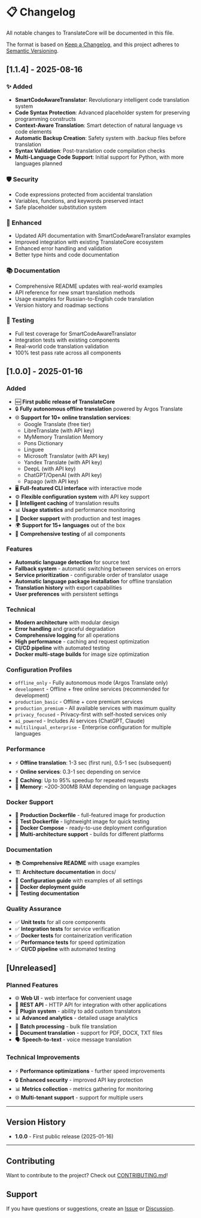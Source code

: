 # 📋 Changelog

All notable changes to TranslateCore will be documented in this file.

The format is based on [Keep a Changelog](https://keepachangelog.com/en/1.0.0/),
and this project adheres to [Semantic Versioning](https://semver.org/spec/v2.0.0.html).

## [1.1.4] - 2025-08-16

### ✨ Added
- **SmartCodeAwareTranslator**: Revolutionary intelligent code translation system
- **Code Syntax Protection**: Advanced placeholder system for preserving programming constructs
- **Context-Aware Translation**: Smart detection of natural language vs code elements
- **Automatic Backup Creation**: Safety system with .backup files before translation
- **Syntax Validation**: Post-translation code compilation checks
- **Multi-Language Code Support**: Initial support for Python, with more languages planned

### 🛡️ Security
- Code expressions protected from accidental translation
- Variables, functions, and keywords preserved intact
- Safe placeholder substitution system

### 🔧 Enhanced
- Updated API documentation with SmartCodeAwareTranslator examples
- Improved integration with existing TranslateCore ecosystem
- Enhanced error handling and validation
- Better type hints and code documentation

### 📚 Documentation
- Comprehensive README updates with real-world examples
- API reference for new smart translation methods
- Usage examples for Russian-to-English code translation
- Version history and roadmap sections

### 🧪 Testing
- Full test coverage for SmartCodeAwareTranslator
- Integration tests with existing components
- Real-world code translation validation
- 100% test pass rate across all components

## [1.0.0] - 2025-01-16

### Added
- 🆕 **First public release of TranslateCore**
- 🔒 **Fully autonomous offline translation** powered by Argos Translate
- 🌐 **Support for 10+ online translation services**:
  - Google Translate (free tier)
  - LibreTranslate (with API key)
  - MyMemory Translation Memory
  - Pons Dictionary
  - Linguee
  - Microsoft Translator (with API key)
  - Yandex Translate (with API key)
  - DeepL (with API key)
  - ChatGPT/OpenAI (with API key)
  - Papago (with API key)
- 🖥️ **Full-featured CLI interface** with interactive mode
- ⚙️ **Flexible configuration system** with API key support
- 🔄 **Intelligent caching** of translation results
- 📊 **Usage statistics** and performance monitoring
- 🐳 **Docker support** with production and test images
- 🌍 **Support for 15+ languages** out of the box
- 🧪 **Comprehensive testing** of all components

### Features
- **Automatic language detection** for source text
- **Fallback system** - automatic switching between services on errors
- **Service prioritization** - configurable order of translator usage
- **Automatic language package installation** for offline translation
- **Translation history** with export capabilities
- **User preferences** with persistent settings

### Technical
- **Modern architecture** with modular design
- **Error handling** and graceful degradation
- **Comprehensive logging** for all operations
- **High performance** - caching and request optimization
- **CI/CD pipeline** with automated testing
- **Docker multi-stage builds** for image size optimization

### Configuration Profiles
- `offline_only` - Fully autonomous mode (Argos Translate only)
- `development` - Offline + free online services (recommended for development)
- `production_basic` - Offline + core premium services
- `production_premium` - All available services with maximum quality
- `privacy_focused` - Privacy-first with self-hosted services only
- `ai_powered` - Includes AI services (ChatGPT, Claude)
- `multilingual_enterprise` - Enterprise configuration for multiple languages

### Performance
- ⚡ **Offline translation**: 1-3 sec (first run), 0.5-1 sec (subsequent)
- ⚡ **Online services**: 0.3-1 sec depending on service
- 💾 **Caching**: Up to 95% speedup for repeated requests
- 🧠 **Memory**: ~200-300MB RAM depending on language packages

### Docker Support
- 🐳 **Production Dockerfile** - full-featured image for production
- 🧪 **Test Dockerfile** - lightweight image for quick testing
- 🔧 **Docker Compose** - ready-to-use deployment configuration
- 📝 **Multi-architecture support** - builds for different platforms

### Documentation
- 📚 **Comprehensive README** with usage examples
- 🏗️ **Architecture documentation** in docs/
- 🔧 **Configuration guide** with examples of all settings
- 🐳 **Docker deployment guide**
- 🧪 **Testing documentation**

### Quality Assurance
- ✅ **Unit tests** for all core components
- ✅ **Integration tests** for service verification
- ✅ **Docker tests** for containerization verification
- ✅ **Performance tests** for speed optimization
- ✅ **CI/CD pipeline** with automated testing

## [Unreleased]

### Planned Features
- 🌐 **Web UI** - web interface for convenient usage
- 📱 **REST API** - HTTP API for integration with other applications
- 🔌 **Plugin system** - ability to add custom translators
- 📊 **Advanced analytics** - detailed usage analytics
- 🎯 **Batch processing** - bulk file translation
- 📄 **Document translation** - support for PDF, DOCX, TXT files
- 🗣️ **Speech-to-text** - voice message translation

### Technical Improvements
- ⚡ **Performance optimizations** - further speed improvements
- 🔒 **Enhanced security** - improved API key protection
- 📊 **Metrics collection** - metrics gathering for monitoring
- 🌐 **Multi-tenant support** - support for multiple users

---

## Version History

- **1.0.0** - First public release (2025-01-16)

---

## Contributing

Want to contribute to the project? Check out [CONTRIBUTING.md](CONTRIBUTING.md)!

## Support

If you have questions or suggestions, create an [Issue](https://github.com/rokoss21/TranslateCore/issues) or [Discussion](https://github.com/rokoss21/TranslateCore/discussions).
